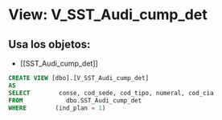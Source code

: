 # View: V_SST_Audi_cump_det

## Usa los objetos:
- [[SST_Audi_cump_det]]

```sql
CREATE VIEW [dbo].[V_SST_Audi_cump_det]
AS
SELECT        conse, cod_sede, cod_tipo, numeral, cod_cia
FROM            dbo.SST_Audi_cump_det
WHERE        (ind_plan = 1)

```
